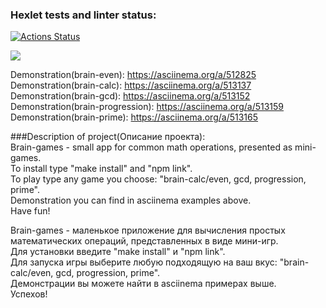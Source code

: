 ### Hexlet tests and linter status:

[![Actions Status](https://github.com/ViktorFAlex/frontend-project-lvl1/workflows/hexlet-check/badge.svg)](https://github.com/ViktorFAlex/frontend-project-lvl1/actions)

<a href="https://codeclimate.com/github/ViktorFAlex/frontend-project-lvl1/maintainability"><img src="https://api.codeclimate.com/v1/badges/3b963df8523b358d35c9/maintainability" /></a>

Demonstration(brain-even): https://asciinema.org/a/512825  
Demonstration(brain-calc): https://asciinema.org/a/513137  
Demonstration(brain-gcd): https://asciinema.org/a/513152  
Demonstration(brain-progression): https://asciinema.org/a/513159  
Demonstration(brain-prime): https://asciinema.org/a/513165  
  
###Description of project(Описание проекта):  
Brain-games - small app for common math operations, presented as mini-games.  
To install type "make install" and "npm link".  
To play type any game you choose: "brain-calc/even, gcd, progression, prime".  
Demonstration you can find in asciinema examples above.  
Have fun!  
    
Brain-games - маленькое приложение для вычисления простых математических операций, представленных в виде мини-игр.  
Для установки введите "make install" и "npm link".  
Для запуска игры выберите любую подходящую на ваш вкус: "brain-calc/even, gcd, progression, prime".  
Демонстрации вы можете найти в asciinema примeрах выше.   
Успехов!

